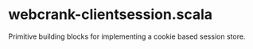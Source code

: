 webcrank-clientsession.scala
============================

Primitive building blocks for implementing a cookie based session store.